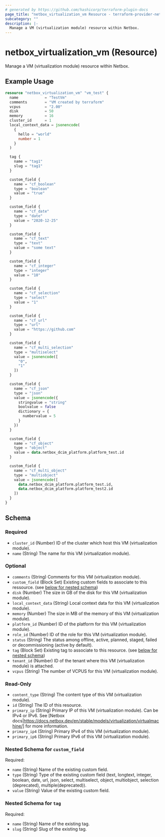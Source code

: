 ```yaml
---
# generated by https://github.com/hashicorp/terraform-plugin-docs
page_title: "netbox_virtualization_vm Resource - terraform-provider-netbox"
subcategory: ""
description: |-
  Manage a VM (virtualization module) resource within Netbox.
---
```


# netbox_virtualization_vm (Resource)

Manage a VM (virtualization module) resource within Netbox.

## Example Usage

```terraform
resource "netbox_virtualization_vm" "vm_test" {
  name            = "TestVm"
  comments        = "VM created by terraform"
  vcpus           = "2.00"
  disk            = 50
  memory          = 16
  cluster_id      = 1
  local_context_data = jsonencode(
    {
      hello = "world"
      number = 1
    }
  )

  tag {
    name = "tag1"
    slug = "tag1"
  }

  custom_field {
    name = "cf_boolean"
    type = "boolean"
    value = "true"
  }

  custom_field {
    name = "cf_date"
    type = "date"
    value = "2020-12-25"
  }

  custom_field {
    name = "cf_text"
    type = "text"
    value = "some text"
  }

  custom_field {
    name = "cf_integer"
    type = "integer"
    value = "10"
  }

  custom_field {
    name = "cf_selection"
    type = "select"
    value = "1"
  }

  custom_field {
    name = "cf_url"
    type = "url"
    value = "https://github.com"
  }

  custom_field {
    name = "cf_multi_selection"
    type = "multiselect"
    value = jsonencode([
      "0",
      "1"
    ])
  }

  custom_field {
    name = "cf_json"
    type = "json"
    value = jsonencode({
      stringvalue = "string"
      boolvalue = false
      dictionary = {
        numbervalue = 5
      }
    })
  }

  custom_field {
    name = "cf_object"
    type = "object"
    value = data.netbox_dcim_platform.platform_test.id
  }

  custom_field {
    name = "cf_multi_object"
    type = "multiobject"
    value = jsonencode([
      data.netbox_dcim_platform.platform_test.id,
      data.netbox_dcim_platform.platform_test2.id
    ])
  }
}
```

<!-- schema generated by tfplugindocs -->
## Schema

### Required

- `cluster_id` (Number) ID of the cluster which host this VM (virtualization module).
- `name` (String) The name for this VM (virtualization module).

### Optional

- `comments` (String) Comments for this VM (virtualization module).
- `custom_field` (Block Set) Existing custom fields to associate to this ressource. (see [below for nested schema](#nestedblock--custom_field))
- `disk` (Number) The size in GB of the disk for this VM (virtualization module).
- `local_context_data` (String) Local context data for this VM (virtualization module).
- `memory` (Number) The size in MB of the memory of this VM (virtualization module).
- `platform_id` (Number) ID of the platform for this VM (virtualization module).
- `role_id` (Number) ID of the role for this VM (virtualization module).
- `status` (String) The status among offline, active, planned, staged, failed or decommissioning (active by default).
- `tag` (Block Set) Existing tag to associate to this resource. (see [below for nested schema](#nestedblock--tag))
- `tenant_id` (Number) ID of the tenant where this VM (virtualization module) is attached.
- `vcpus` (String) The number of VCPUS for this VM (virtualization module).

### Read-Only

- `content_type` (String) The content type of this VM (virtualization module).
- `id` (String) The ID of this resource.
- `primary_ip` (String) Primary IP of this VM (virtualization module). Can be IPv4 or IPv6. See [Netbox docs|https://docs.netbox.dev/en/stable/models/virtualization/virtualmachine/] for more information.
- `primary_ip4` (String) Primary IPv4 of this VM (virtualization module).
- `primary_ip6` (String) Primary IPv6 of this VM (virtualization module).

<a id="nestedblock--custom_field"></a>
### Nested Schema for `custom_field`

Required:

- `name` (String) Name of the existing custom field.
- `type` (String) Type of the existing custom field (text, longtext, integer, boolean, date, url, json, select, multiselect, object, multiobject, selection (deprecated), multiple(deprecated)).
- `value` (String) Value of the existing custom field.


<a id="nestedblock--tag"></a>
### Nested Schema for `tag`

Required:

- `name` (String) Name of the existing tag.
- `slug` (String) Slug of the existing tag.


